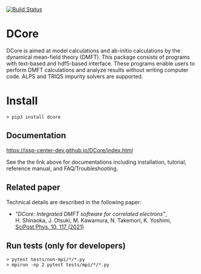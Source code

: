 [![Build Status](https://travis-ci.org/issp-center-dev/DCore.svg?branch=master)](https://travis-ci.org/issp-center-dev/DCore)
# DCore

DCore is aimed at model calculations and ab-initio calculations by the dynamical mean-field theory (DMFT). This package consists of programs with text-based and hdf5-based interface. These programs enable users to perform DMFT calculations and analyze results without writing computer code. ALPS and TRIQS impurity solvers are supported.

# Install

```
> pip3 install dcore
```

## Documentation

https://issp-center-dev.github.io/DCore/index.html

See the the link above for documentations including installation, tutorial, reference manual, and FAQ/Troubleshooting.

## Related paper

Technical details are described in the following paper:

- *"DCore: Integrated DMFT software for correlated electrons"*,  
  H. Shinaoka, J. Otsuki, M. Kawamura, N. Takemori, K. Yoshimi,  
  [SciPost Phys. 10, 117 (2021)](https://scipost.org/10.21468/SciPostPhys.10.5.117)

## Run tests (only for developers)

```
> pytest tests/non-mpi/*/*.py
> mpirun -np 2 pytest tests/mpi/*/*.py
```
